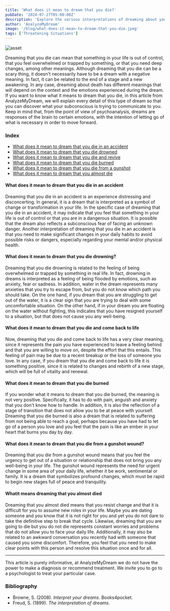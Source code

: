 ```yaml
---
title: 'What does it mean to dream that you die?'
pubDate: '2024-07-27T05:00:00Z'
description: 'Explore the various interpretations of dreaming about your own death, from the feeling of being overwhelmed to the symbolism of rebirth.'
author: 'AnalyzeMyDream'
image: '/blog/what-does-it-mean-to-dream-that-you-die.jpeg'
tags: ['Threatening Situations']
---
```


![asset](/blog/what-does-it-mean-to-dream-that-you-die.jpeg)

Dreaming that you die can mean that something in your life is out of control, that you feel overwhelmed or trapped by something, or that you need deep changes, among other meanings. Although dreaming that you die can be a scary thing, it doesn't necessarily have to be a dream with a negative meaning. In fact, it can be related to the end of a stage and a new awakening. In any case, dreaming about death has different meanings that will depend on the context and the emotions experienced during the dream. If you want to know what it means to dream that you die, in this article from AnalyzeMyDream, we will explain every detail of this type of dream so that you can discover what your subconscious is trying to communicate to you. Keep in mind that, from the point of view of psychoanalysis, dreams are responses of the brain to certain emotions, with the intention of letting go of what is necessary in order to move forward.

### Index
- [What does it mean to dream that you die in an accident](#what-does-it-mean-to-dream-that-you-die-in-an-accident)
- [What does it mean to dream that you die drowned](#what-does-it-mean-to-dream-that-you-die-drowning)
- [What does it mean to dream that you die and revive](#what-does-it-mean-to-dream-that-you-die-and-revive)
- [What does it mean to dream that you die burned](#what-does-it-mean-to-dream-that-you-die-burned)
- [What does it mean to dream that you die from a gunshot](#what-does-it-mean-to-dream-that-you-die-from-a-gunshot)
- [What does it mean to dream that you almost die](#what-does-it-mean-to-dream-that-you-almost-die)

#### What does it mean to dream that you die in an accident
Dreaming that you die in an accident is an experience distressing and disconcerting. In general, it is a dream that is interpreted as a symbol of change or transformation in your life. In the specific case of dreaming that you die in an accident, it may indicate that you feel that something in your life is out of control or that you are in a dangerous situation. It is possible that the dream also reflects a subconscious fear of facing an unknown danger. Another interpretation of dreaming that you die in an accident is that you need to make significant changes in your daily habits to avoid possible risks or dangers, especially regarding your mental and/or physical health.

#### What does it mean to dream that you die drowning?
Dreaming that you die drowning is related to the feeling of being overwhelmed or trapped by something in real life. In fact, drowning in dreams is interpreted as a feeling of being flooded by emotions, such as anxiety, fear or sadness. In addition, water in the dream represents many anxieties that you try to escape from, but you do not know which path you should take. On the one hand, if you dream that you are struggling to get out of the water, it is a clear sign that you are trying to deal with some uncomfortable situation. On the other hand, if in your dream you are floating on the water without fighting, this indicates that you have resigned yourself to a situation, but that does not cause you any well-being.

#### What does it mean to dream that you die and come back to life
Now, dreaming that you die and come back to life has a very clear meaning, since it represents the pain you have experienced to leave a feeling behind and that you are willing to move on, despite the effort that this entails. This feeling of pain may be due to a recent breakup or the loss of someone you love. In any case, if you dream that you die and come back to life it is something positive, since it is related to changes and rebirth of a new stage, which will be full of vitality and renewal.

#### What does it mean to dream that you die burned
If you wonder what it means to dream that you die burned, the meaning is not very positive. Specifically, it has to do with pain, anguish and anxiety that you don't know how to handle. In addition, it is also the reflection of a stage of transition that does not allow you to be at peace with yourself. Dreaming that you die burned is also a dream that is related to suffering from not being able to reach a goal, perhaps because you have had to let go of a person you love and you feel that the pain is like an ember in your heart that burns you day by day. 

#### What does it mean to dream that you die from a gunshot wound?
Dreaming that you die from a gunshot wound means that you feel the urgency to get out of a situation or relationship that does not bring you any well-being in your life. The gunshot wound represents the need for urgent change in some area of ​​your daily life, whether it be work, sentimental or family. It is a dream that symbolizes profound changes, which must be rapid to begin new stages full of peace and tranquility. 

#### Whatit means dreaming that you almost died
Dreaming that you almost died means that you resist change and that it is difficult for you to assume new roles in your life. Maybe you are dating someone and you know that it is not right for you and yet you do not dare to take the definitive step to break that cycle. Likewise, dreaming that you are going to die but you do not die represents constant worries and problems that do not allow you to face your daily life. Additionally, it may also be related to an awkward conversation you recently had with someone that caused you some discomfort. Therefore, you feel that you need to make clear points with this person and resolve this situation once and for all.

---

This article is purely informative, at AnalyzeMyDream we do not have the power to make a diagnosis or recommend treatment. We invite you to go to a psychologist to treat your particular case.


### Bibliography
- Browne, S. (2008). *Interpret your dreams*. Books4pocket.
- Freud, S. (1899). *The interpretation of dreams*.
